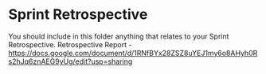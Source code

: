 # Sprint Retrospective

You should include in this folder anything that relates to your Sprint Retrospective.
Retrospective Report - https://docs.google.com/document/d/1RNfBYx28ZSZ8uYEJ1my6o8AHyh0Rs2hJq6znAEG9yUg/edit?usp=sharing

